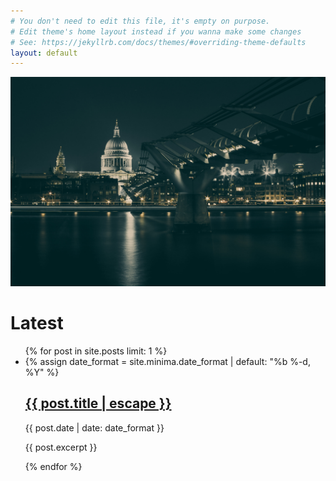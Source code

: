 ```yaml
---
# You don't need to edit this file, it's empty on purpose.
# Edit theme's home layout instead if you wanna make some changes
# See: https://jekyllrb.com/docs/themes/#overriding-theme-defaults
layout: default
---
```


<img src="/assets/background.jpeg" />

<h1>Latest</h1>
<ul class="post-list">
  {% for post in site.posts limit: 1 %}
    <li>
      {% assign date_format = site.minima.date_format | default: "%b %-d, %Y" %}
      <h2 class="post-heading"><a class="post-link" href="{{ post.url | relative_url }}">{{ post.title | escape }}</a></h2>
      <p class="post-meta">{{ post.date | date: date_format }}</p>
      <p>{{ post.excerpt }}</p>
    </li>
  {% endfor %}
</ul>
